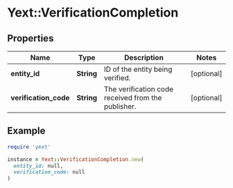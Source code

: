 # Yext::VerificationCompletion

## Properties

| Name | Type | Description | Notes |
| ---- | ---- | ----------- | ----- |
| **entity_id** | **String** | ID of the entity being verified. | [optional] |
| **verification_code** | **String** | The verification code received from the publisher. | [optional] |

## Example

```ruby
require 'yext'

instance = Yext::VerificationCompletion.new(
  entity_id: null,
  verification_code: null
)
```

